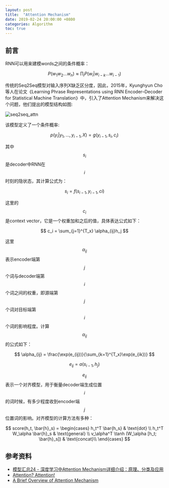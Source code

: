 ```yaml
---
layout: post
title:  "Attention Mechanism"
date: 2019-02-24 20:00:00 +0800
categories: Algorithm
toc: true
---
```


## 前言

RNN可以用来建模words之间的条件概率：

$$
P(w_1 w_2 \dots w_n) \approx \prod_i P(w_i | w_{i-k} \dots w_{i-1})
$$


传统的Seq2Seq模型对输入序列X缺乏区分度，因此，2015年，Kyunghyun Cho等人在论文《Learning Phrase Representations using RNN Encoder–Decoder for Statistical Machine Translation》中，引入了Attention Mechanism来解决这个问题，他们提出的模型结构如图:

![seq2seq_attn](https://pic4.zhimg.com/80/v2-163c0c3dda50d1fe7a4f7a64ba728d27_hd.jpg)

该模型定义了一个条件概率:

$$
p(y_i | y_1, \dots, y_{i-1}, X) = g(y_{i-1}, s_i, c_i)
$$

其中$$s_i$$是decoder中RNN在$$i$$时刻的隐状态，其计算公式为：

$$
s_i = f(s_{i-1}, y_{i-1}, ci)
$$

这里的$$c_i$$是context vector，它是一个权重加和之后的值，具体表达公式如下：

$$
c_i = \sum_{j=1}^{T_x} \alpha_{ij}h_j
$$

这里$$\alpha_{ij}$$表示encoder端第$$j$$个词与decoder端第$$i$$个词之间的权重，即源端第$$j$$个词对目标端第$$i$$个词的影响程度。计算$$\alpha_{ij}$$的公式如下：

$$
\alpha_{ij} = \frac{\exp(e_{ij})}{\sum_{k=1}^{T_x}\exp(e_{ik})}
$$

$$
e_{ij} = a(s_{i-1}, h_j)
$$

$$e_{ij}$$表示一个对齐模型，用于衡量decoder端生成位置$$i$$的词时候，有多少程度收到encoder端$$j$$位置词的影响。对齐模型的计算方法有多种：

$$
score(h_t, \bar{h}_s) = 
\begin{cases}
h_t^T \bar{h_s} & \text{dot} \\
h_t^T W_\alpha \bar{h}_s & \text{general} \\
v_\alpha^T \tanh (W_\alpha [h_t; \bar{h}_s]) & \text{concat}\\
\end{cases}
$$

## 参考资料

* [模型汇总24 - 深度学习中Attention Mechanism详细介绍：原理、分类及应用](https://zhuanlan.zhihu.com/p/31547842)
* [Attention? Attention!](https://lilianweng.github.io/lil-log/2018/06/24/attention-attention.html)
* [A Brief Overview of Attention Mechanism](https://medium.com/syncedreview/a-brief-overview-of-attention-mechanism-13c578ba9129)